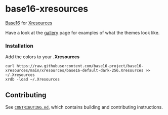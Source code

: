 # base16-xresources

[Base16][1] for [Xresources][2]

Have a look at the [gallery][3] page for examples of what the themes
look like.

### Installation

Add the colors to your **.Xresources**

```shell
curl https://raw.githubusercontent.com/base16-project/base16-xresources/main/xresources/base16-default-dark-256.Xresources >> ~/.Xresources
xrdb -load ~/.Xresources
```

## Contributing

See [`CONTRIBUTING.md`][4], which contains building and contributing
instructions.

[1]: https://github.com/base16-project
[2]: https://wiki.gentoo.org/wiki/X_resources
[3]: https://base16-project.github.io/base16-gallery
[4]: CONTRIBUTING.md
